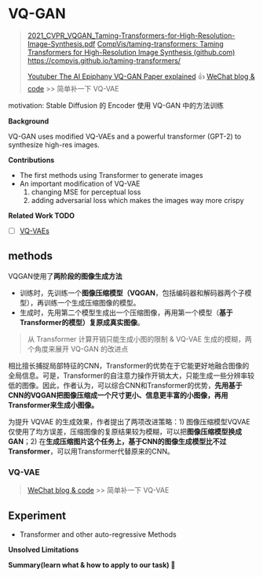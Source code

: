 # VQ-GAN

> [2021_CVPR_VQGAN_Taming-Transformers-for-High-Resolution-Image-Synthesis.pdf](./2021_CVPR_VQGAN_Taming-Transformers-for-High-Resolution-Image-Synthesis.pdf)
> [CompVis/taming-transformers: Taming Transformers for High-Resolution Image Synthesis (github.com)](https://github.com/CompVis/taming-transformers)
> https://compvis.github.io/taming-transformers/
>
> [Youtuber The AI Epiphany VQ-GAN Paper explained](https://www.youtube.com/watch?v=j2PXES-liuc) :+1:
> [WeChat blog & code](https://mp.weixin.qq.com/s/iyfUDU93GUNqKtOJDUKjKA) >> 简单补一下 VQ-VAE

motivation: Stable Diffusion 的 Encoder 使用 VQ-GAN 中的方法训练

**Background**

VQ-GAN uses modified VQ-VAEs and a powerful transformer (GPT-2) to synthesize high-res images.

**Contributions**

- The first methods using Transformer to generate images
- An important modification of VQ-VAE 
  1. changing MSE for perceptual loss
  2. adding adversarial loss which makes the images way more crispy

**Related Work TODO**

- [ ] [VQ-VAEs](https://www.youtube.com/watch?v=VZFVUrYcig0)



## methods

VQGAN使用了**两阶段的图像生成方法**

- 训练时，先训练一个**图像压缩模型（VQGAN**，包括编码器和解码器两个子模型），再训练一个生成压缩图像的模型。
- 生成时，先用第二个模型生成出一个压缩图像，再用第一个模型（**基于Transformer的模型）复原成真实图像**。

> 从 Transformer 计算开销只能生成小图的限制 & VQ-VAE 生成的模糊，两个角度来展开 VQ-GAN 的改进点

相比擅长捕捉局部特征的CNN，Transformer的优势在于它能更好地融合图像的全局信息。可是，Transformer的自注意力操作开销太大，只能生成一些分辨率较低的图像。因此，作者认为，可以综合CNN和Transformer的优势，**先用基于CNN的VQGAN把图像压缩成一个尺寸更小、信息更丰富的小图像，再用Transformer来生成小图像。**

为提升 VQVAE 的生成效果，作者提出了两项改进策略：1) 图像压缩模型VQVAE仅使用了均方误差，压缩图像的复原结果较为模糊，可以把**图像压缩模型换成GAN**；2) 在**生成压缩图片这个任务上，基于CNN的图像生成模型比不过Transformer**，可以用Transformer代替原来的CNN。



### VQ-VAE

> [WeChat blog & code](https://mp.weixin.qq.com/s/iyfUDU93GUNqKtOJDUKjKA) >> 简单补一下 VQ-VAE





## Experiment

- Transformer and other auto-regressive Methods



**Unsolved Limitations**



**Summary(learn what & how to apply to our task) :star2:**



